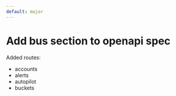 ```yaml
---
default: major
---
```


# Add bus section to openapi spec

Added routes:
- accounts
- alerts
- autopilot
- buckets

